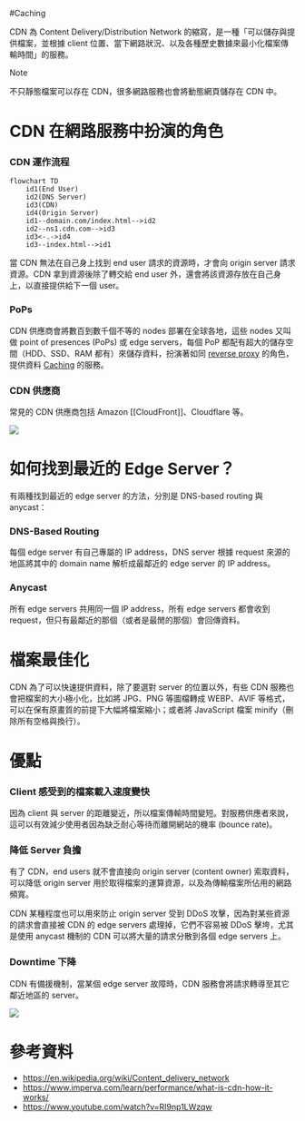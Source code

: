 #Caching

CDN 為 Content Delivery/Distribution Network 的縮寫，是一種「可以儲存與提供檔案，並根據 client 位置、當下網路狀況、以及各種歷史數據來最小化檔案傳輸時間」的服務。

>[!Note]
>不只靜態檔案可以存在 CDN，很多網路服務也會將動態網頁儲存在 CDN 中。

# CDN 在網路服務中扮演的角色

### CDN 運作流程

```mermaid
flowchart TD
    id1(End User)
    id2(DNS Server)
    id3(CDN)
    id4(Origin Server)
    id1--domain.com/index.html-->id2
    id2--ns1.cdn.com-->id3
    id3<-.->id4
    id3--index.html-->id1
```

當 CDN 無法在自己身上找到 end user 請求的資源時，才會向 origin server 請求資源。CDN 拿到資源後除了轉交給 end user 外，還會將該資源存放在自己身上，以直接提供給下一個 user。

### PoPs

CDN 供應商會將數百到數千個不等的 nodes 部署在全球各地，這些 nodes 又叫做 point of presences (PoPs) 或 edge servers，每個 PoP 都配有超大的儲存空間（HDD、SSD、RAM 都有）來儲存資料，扮演著如同 [reverse proxy](</System Design/Forward Proxy & Reverse Proxy.md#Reverse Proxy>) 的角色，提供資料 [Caching](</System Design/Caching.canvas>) 的服務。

### CDN 供應商

常見的 CDN 供應商包括 Amazon [[CloudFront]]、Cloudflare 等。

![](<https://raw.githubusercontent.com/Jamison-Chen/KM-software/master/img/cloudfront-and-cloudflare.png>)

# 如何找到最近的 Edge Server？

有兩種找到最近的 edge server 的方法，分別是 DNS-based routing 與 anycast：

### DNS-Based Routing

每個 edge server 有自己專屬的 IP address，DNS server 根據 request 來源的地區將其中的 domain name 解析成最鄰近的 edge server 的 IP address。

### Anycast

所有 edge servers 共用同一個 IP address，所有 edge servers 都會收到 request，但只有最鄰近的那個（或者是最閒的那個）會回傳資料。

# 檔案最佳化

CDN 為了可以快速提供資料，除了要選對 server 的位置以外，有些 CDN 服務也會把檔案的大小極小化，比如將 JPG、PNG 等圖檔轉成 WEBP、AVIF 等格式，可以在保有原畫質的前提下大幅將檔案縮小；或者將 JavaScript 檔案 minify（刪除所有空格與換行）。

# 優點

### Client 感受到的檔案載入速度變快

因為 client 與 server 的距離變近，所以檔案傳輸時間變短。對服務供應者來說，這可以有效減少使用者因為缺乏耐心等待而離開網站的機率 (bounce rate)。

### 降低 Server 負擔

有了 CDN，end users 就不會直接向 origin server (content owner) 索取資料，可以降低 origin server 用於取得檔案的運算資源，以及為傳輸檔案所佔用的網路頻寬。

CDN 某種程度也可以用來防止 origin server 受到 DDoS 攻擊，因為對某些資源的請求會直接被 CDN 的 edge servers 處理掉，它們不容易被 DDoS 擊垮，尤其是使用 anycast 機制的 CDN 可以將大量的請求分散到各個 edge servers 上。

### Downtime 下降

CDN 有備援機制，當某個 edge server 故障時，CDN 服務會將請求轉導至其它鄰近地區的 server。

![](<https://raw.githubusercontent.com/Jamison-Chen/KM-software/master/img/cdn-vs-no-cdn.png>)

# 參考資料

- <https://en.wikipedia.org/wiki/Content_delivery_network>
- <https://www.imperva.com/learn/performance/what-is-cdn-how-it-works/>
- <https://www.youtube.com/watch?v=RI9np1LWzqw>
